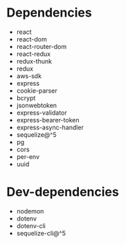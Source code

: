 # Dependencies

- react
- react-dom
- react-router-dom
- react-redux
- redux-thunk
- redux
- aws-sdk
- express
- cookie-parser
- bcrypt
- jsonwebtoken
- express-validator
- express-bearer-token
- express-async-handler
- sequelize@^5
- pg
- cors
- per-env
- uuid

# Dev-dependencies

- nodemon
- dotenv
- dotenv-cli
- sequelize-cli@^5
